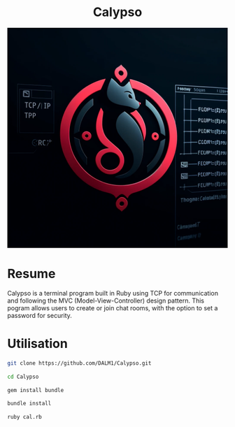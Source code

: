 <h1 align="center">
 Calypso
</h1>

![Logo de Calypso](assets/calypso-logo.png)

# Resume
Calypso is a terminal program built in Ruby using TCP for communication and following the MVC (Model-View-Controller) design pattern. This pogram allows users to create or join chat rooms, with the option to set a password for security.

# Utilisation
```sh
git clone https://github.com/DALM1/Calypso.git
```

```sh
cd Calypso
```

```sh
gem install bundle
```

```sh
bundle install
```

```sh
ruby cal.rb
```
